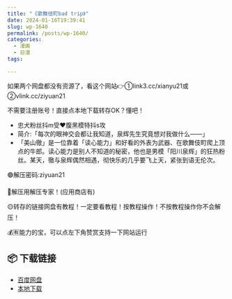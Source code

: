 ```yaml
---
title: "《歌舞伎町bad trip》"
date: 2024-01-16T19:39:41
slug: wp-1640
permalink: /posts/wp-1640/
categories:
  - 漫画
  - 日漫
tags:

---
```


如果两个网盘都没有资源了，看这个网站👉①link3.cc/xianyu21或②vlink.cc/ziyuan21

不需要注册账号！直接点本地下载转存OK？懂吧！

*   忠犬粉丝抖m受❤️腹黑模特抖s攻
*   简介:「每次的眼神交会都让我知道，泉辉先生究竟想对我做什么——」
*   「美山徹」是一位靠着「读心能力」和好看的外表为武器、在歌舞伎町爬上顶点的牛郎。读心能力是别人不知道的秘密，他也是男模「阳川泉辉」的狂热粉丝。某天，徹与泉辉偶然相遇，彻快乐的几乎要飞上天，紧张到语无伦次。

🟢解压密码:ziyuan21

🔵解压用解压专家！(应用商店有)

🟡转存的链接网盘有教程！一定要看教程！按教程操作！不按教程操作你不会解压！

💰🈶能力的宝，可以点左下角赞赏支持一下网站运行

## 📦 下载链接
- [百度网盘](https://blziyuan21.com/pay-download/1640?key=a3dd5050cc&down_id=0)
- [本地下载](https://blziyuan21.com/pay-download/1640?key=a3dd5050cc&down_id=1)

